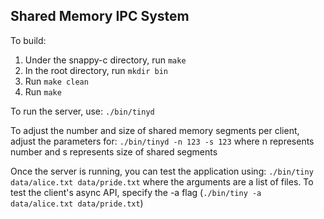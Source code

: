 Shared Memory IPC System
------------------------

To build:
1. Under the snappy-c directory, run `make`
2. In the root directory, run `mkdir bin`
2. Run `make clean`
3. Run `make`

To run the server, use: `./bin/tinyd`

To adjust the number and size of shared memory segments per client, adjust the parameters for: `./bin/tinyd -n 123 -s 123` where n represents number and s represents size of shared segments

Once the server is running, you can test the application using: `./bin/tiny data/alice.txt data/pride.txt` where the arguments are a list of files.
To test the client's async API, specify the -a flag (`./bin/tiny -a data/alice.txt data/pride.txt`)